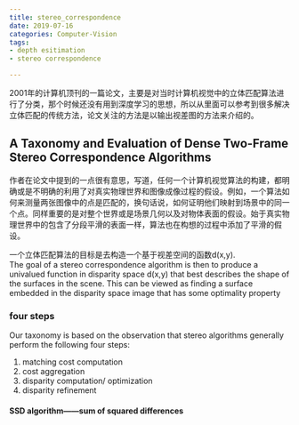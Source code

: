 ```yaml
---
title: stereo_correspondence	
date: 2019-07-16
categories: Computer-Vision
tags:
- depth esitimation
- stereo correspondence

---
```


2001年的计算机顶刊的一篇论文，主要是对当时计算机视觉中的立体匹配算法进行了分类，那个时候还没有用到深度学习的思想，所以从里面可以参考到很多解决立体匹配的传统方法，论文关注的方法是以输出视差图的方法来介绍的。

<!-- more -->

## A Taxonomy and Evaluation of Dense Two-Frame Stereo Correspondence Algorithms

作者在论文中提到的一点很有意思，写道，任何一个计算机视觉算法的构建，都明确或是不明确的利用了对真实物理世界和图像成像过程的假设。例如，一个算法如何来测量两张图像中的点是匹配的，换句话说，如何证明他们映射到场景中的同一个点。同样重要的是对整个世界或是场景几何以及对物体表面的假设。始于真实物理世界中的包含了分段平滑的表面一样，算法也在构想的过程中添加了平滑的假设。

一个立体匹配算法的目标是去构造一个基于视差空间的函数d(x,y).<br>
The goal of a stereo correspondence algorithm is then to produce a univalued function in disparity space d(x,y) that best describes the shape of the surfaces in the scene. This can be viewed as finding a surface embedded in the disparity space image that has some optimality property

### four steps
Our taxonomy is based on the observation that stereo algorithms generally perform the following four steps:
1. matching cost computation
2. cost aggregation
3. disparity computation/ optimization
4. disparity refinement

#### SSD algorithm——sum of squared differences
